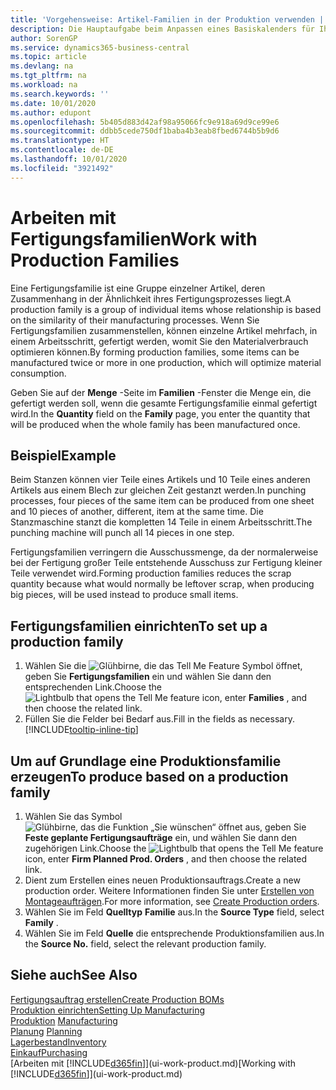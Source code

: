 ```yaml
---
title: 'Vorgehensweise: Artikel-Familien in der Produktion verwenden | Microsoft Docs'
description: Die Hauptaufgabe beim Anpassen eines Basiskalenders für Ihre Firma oder einen Ihrer Geschäftspartner ist, alle Änderungen am Status der Daten als freie Tage oder Arbeitstage einzugeben.
author: SorenGP
ms.service: dynamics365-business-central
ms.topic: article
ms.devlang: na
ms.tgt_pltfrm: na
ms.workload: na
ms.search.keywords: ''
ms.date: 10/01/2020
ms.author: edupont
ms.openlocfilehash: 5b405d883d42af98a95066fc9e918a69d9ce99e6
ms.sourcegitcommit: ddbb5cede750df1baba4b3eab8fbed6744b5b9d6
ms.translationtype: HT
ms.contentlocale: de-DE
ms.lasthandoff: 10/01/2020
ms.locfileid: "3921492"
---
```

# <a name="work-with-production-families"></a><span data-ttu-id="02354-103">Arbeiten mit Fertigungsfamilien</span><span class="sxs-lookup"><span data-stu-id="02354-103">Work with Production Families</span></span>
<span data-ttu-id="02354-104">Eine Fertigungsfamilie ist eine Gruppe einzelner Artikel, deren Zusammenhang in der Ähnlichkeit ihres Fertigungsprozesses liegt.</span><span class="sxs-lookup"><span data-stu-id="02354-104">A production family is a group of individual items whose relationship is based on the similarity of their manufacturing processes.</span></span> <span data-ttu-id="02354-105">Wenn Sie Fertigungsfamilien zusammenstellen, können einzelne Artikel mehrfach, in einem Arbeitsschritt, gefertigt werden, womit Sie den Materialverbrauch optimieren können.</span><span class="sxs-lookup"><span data-stu-id="02354-105">By forming production families, some items can be manufactured twice or more in one production, which will optimize material consumption.</span></span>

<span data-ttu-id="02354-106">Geben Sie auf der **Menge** -Seite im **Familien** -Fenster die Menge ein, die gefertigt werden soll, wenn die gesamte Fertigungsfamilie einmal gefertigt wird.</span><span class="sxs-lookup"><span data-stu-id="02354-106">In the **Quantity** field on the **Family** page, you enter the quantity that will be produced when the whole family has been manufactured once.</span></span>

## <a name="example"></a><span data-ttu-id="02354-107">Beispiel</span><span class="sxs-lookup"><span data-stu-id="02354-107">Example</span></span>
<span data-ttu-id="02354-108">Beim Stanzen können vier Teile eines Artikels und 10 Teile eines anderen Artikels aus einem Blech zur gleichen Zeit gestanzt werden.</span><span class="sxs-lookup"><span data-stu-id="02354-108">In punching processes, four pieces of the same item can be produced from one sheet and 10 pieces of another, different, item at the same time.</span></span> <span data-ttu-id="02354-109">Die Stanzmaschine stanzt die kompletten 14 Teile in einem Arbeitsschritt.</span><span class="sxs-lookup"><span data-stu-id="02354-109">The punching machine will punch all 14 pieces in one step.</span></span>

<span data-ttu-id="02354-110">Fertigungsfamilien verringern die Ausschussmenge, da der normalerweise bei der Fertigung großer Teile entstehende Ausschuss zur Fertigung kleiner Teile verwendet wird.</span><span class="sxs-lookup"><span data-stu-id="02354-110">Forming production families reduces the scrap quantity because what would normally be leftover scrap, when producing big pieces, will be used instead to produce small items.</span></span>

## <a name="to-set-up-a-production-family"></a><span data-ttu-id="02354-111">Fertigungsfamilien einrichten</span><span class="sxs-lookup"><span data-stu-id="02354-111">To set up a production family</span></span>
1. <span data-ttu-id="02354-112">Wählen Sie die ![Glühbirne, die das Tell Me Feature](media/ui-search/search_small.png "Was möchten Sie tun?") Symbol öffnet, geben Sie **Fertigungsfamilien** ein und wählen Sie dann den entsprechenden Link.</span><span class="sxs-lookup"><span data-stu-id="02354-112">Choose the ![Lightbulb that opens the Tell Me feature](media/ui-search/search_small.png "Tell me what you want to do") icon, enter **Families** , and then choose the related link.</span></span>
2. <span data-ttu-id="02354-113">Füllen Sie die Felder bei Bedarf aus.</span><span class="sxs-lookup"><span data-stu-id="02354-113">Fill in the fields as necessary.</span></span> [!INCLUDE[tooltip-inline-tip](includes/tooltip-inline-tip_md.md)]

## <a name="to-produce-based-on-a-production-family"></a><span data-ttu-id="02354-114">Um auf Grundlage eine Produktionsfamilie erzeugen</span><span class="sxs-lookup"><span data-stu-id="02354-114">To produce based on a production family</span></span>
1. <span data-ttu-id="02354-115">Wählen Sie das Symbol ![Glühbirne, das die Funktion „Sie wünschen“ öffnet](media/ui-search/search_small.png "Was möchten Sie tun?") aus, geben Sie **Feste geplante Fertigungsaufträge** ein, und wählen Sie dann den zugehörigen Link.</span><span class="sxs-lookup"><span data-stu-id="02354-115">Choose the ![Lightbulb that opens the Tell Me feature](media/ui-search/search_small.png "Tell me what you want to do") icon, enter **Firm Planned Prod. Orders** , and then choose the related link.</span></span>
2. <span data-ttu-id="02354-116">Dient zum Erstellen eines neuen Produktionsauftrags.</span><span class="sxs-lookup"><span data-stu-id="02354-116">Create a new production order.</span></span> <span data-ttu-id="02354-117">Weitere Informationen finden Sie unter [Erstellen von Montageaufträgen](production-how-to-create-production-orders.md).</span><span class="sxs-lookup"><span data-stu-id="02354-117">For more information, see [Create Production orders](production-how-to-create-production-orders.md).</span></span>
3. <span data-ttu-id="02354-118">Wählen Sie im Feld **Quelltyp** **Familie** aus.</span><span class="sxs-lookup"><span data-stu-id="02354-118">In the **Source Type** field, select **Family** .</span></span>  
4. <span data-ttu-id="02354-119">Wählen Sie im Feld **Quelle** die entsprechende Produktionsfamilien aus.</span><span class="sxs-lookup"><span data-stu-id="02354-119">In the **Source No.** field, select the relevant production family.</span></span>

## <a name="see-also"></a><span data-ttu-id="02354-120">Siehe auch</span><span class="sxs-lookup"><span data-stu-id="02354-120">See Also</span></span>
[<span data-ttu-id="02354-121">Fertigungsauftrag erstellen</span><span class="sxs-lookup"><span data-stu-id="02354-121">Create Production BOMs</span></span>](production-how-to-create-production-boms.md)  
[<span data-ttu-id="02354-122">Produktion einrichten</span><span class="sxs-lookup"><span data-stu-id="02354-122">Setting Up Manufacturing</span></span>](production-configure-production-processes.md)  
<span data-ttu-id="02354-123">[Produktion](production-manage-manufacturing.md)  </span><span class="sxs-lookup"><span data-stu-id="02354-123">[Manufacturing](production-manage-manufacturing.md)  </span></span>  
<span data-ttu-id="02354-124">[Planung](production-planning.md) </span><span class="sxs-lookup"><span data-stu-id="02354-124">[Planning](production-planning.md) </span></span>  
[<span data-ttu-id="02354-125">Lagerbestand</span><span class="sxs-lookup"><span data-stu-id="02354-125">Inventory</span></span>](inventory-manage-inventory.md)  
[<span data-ttu-id="02354-126">Einkauf</span><span class="sxs-lookup"><span data-stu-id="02354-126">Purchasing</span></span>](purchasing-manage-purchasing.md)  
<span data-ttu-id="02354-127">[Arbeiten mit [!INCLUDE[d365fin](includes/d365fin_md.md)]](ui-work-product.md)</span><span class="sxs-lookup"><span data-stu-id="02354-127">[Working with [!INCLUDE[d365fin](includes/d365fin_md.md)]](ui-work-product.md)</span></span>

